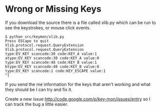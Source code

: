 # Wrong or Missing Keys #

If you download the source there is a file called xlib.py which can be run to see the keystrokes, or mouse click events.


```
$ python src/keymon/xlib.py 
Press ESCape to quit
Xlib.protocol.request.QueryExtension
Xlib.protocol.request.QueryExtension
type:EV_KEY scancode:30 code:KEY_A value:1
atype:EV_KEY scancode:30 code:KEY_A value:0
type:EV_KEY scancode:48 code:KEY_B value:1
btype:EV_KEY scancode:48 code:KEY_B value:0
type:EV_KEY scancode:1 code:KEY_ESCAPE value:1
^[
```

If you send the me information for the keys that aren't working and what they should be I can try and fix it.

Create a new issue http://code.google.com/p/key-mon/issues/entry so I can track the bug a little easier.